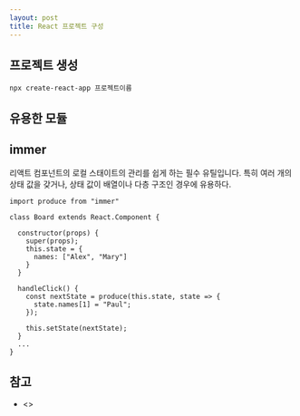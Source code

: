 ```yaml
---
layout: post
title: React 프로젝트 구성
---
```


프로젝트 생성
---
```
npx create-react-app 프로젝트이름
```


유용한 모듈
---
## immer
리액트 컴포넌트의 로컬 스태이트의 관리를 쉽게 하는 필수 유틸입니다.
특히 여러 개의 상태 값을 갖거나, 상태 값이 배열이나 다층 구조인 경우에 유용하다.

```
import produce from "immer"

class Board extends React.Component {

  constructor(props) {
    super(props);
    this.state = {
      names: ["Alex", "Mary"]
    }
  }

  handleClick() {
    const nextState = produce(this.state, state => {
      state.names[1] = "Paul";
    });

    this.setState(nextState);
  }
  ...
}
```


참고
---
* <>